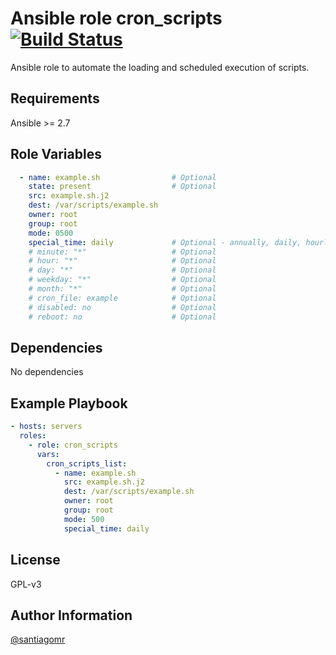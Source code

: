 Ansible role cron_scripts [![Build Status](https://travis-ci.org/santiagomr/ansible-role-cron-scripts.svg?branch=master)](https://travis-ci.org/santiagomr/ansible-role-cron-scripts)
=========

Ansible role to automate the loading and scheduled execution of scripts.


Requirements
------------

Ansible >= 2.7

Role Variables
--------------

```yaml
  - name: example.sh                # Optional
    state: present                  # Optional
    src: example.sh.j2
    dest: /var/scripts/example.sh
    owner: root
    group: root
    mode: 0500
    special_time: daily             # Optional - annually, daily, hourly, monthly, reboot, weekly, yearly
    # minute: "*"                   # Optional
    # hour: "*"                     # Optional
    # day: "*"                      # Optional
    # weekday: "*"                  # Optional
    # month: "*"                    # Optional
    # cron_file: example            # Optional
    # disabled: no                  # Optional
    # reboot: no                    # Optional
```

Dependencies
------------

No dependencies

Example Playbook
----------------

```yaml
- hosts: servers
  roles:
    - role: cron_scripts
      vars:
        cron_scripts_list:
          - name: example.sh
            src: example.sh.j2
            dest: /var/scripts/example.sh
            owner: root
            group: root
            mode: 500
            special_time: daily
```

License
-------

GPL-v3

Author Information
------------------

[@santiagomr](https://github.com/santiagomr)
